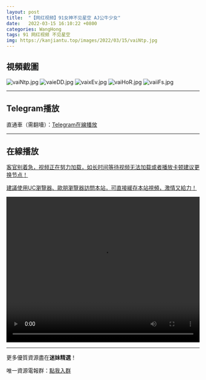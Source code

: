 ```yaml
---
layout: post
title:  "【网红视频】91女神不见星空 AJ公牛少女"
date:   2022-03-15 16:10:22 +0800
categories: WangHong
tags: 91 网红视频 不见星空
img: https://kanjiantu.top/images/2022/03/15/vaiNtp.jpg
---
```



## 視頻截圖

![vaiNtp.jpg](https://kanjiantu.top/images/2022/03/15/vaiNtp.jpg)
![vaieDD.jpg](https://kanjiantu.top/images/2022/03/15/vaieDD.jpg)
![vaixEv.jpg](https://kanjiantu.top/images/2022/03/15/vaixEv.jpg)
![vaiHoR.jpg](https://kanjiantu.top/images/2022/03/15/vaiHoR.jpg)
![vaiiFs.jpg](https://kanjiantu.top/images/2022/03/15/vaiiFs.jpg)

* * *
## Telegram播放

直通車（需翻墻）：[Telegram在線播放](https://t.me/mimeijingxuan/43)

* * *
## 在線播放
<u>客官别着急，视频正在努力加载，如长时间等待视频无法加载或者播放卡顿建议更换节点！</u>

<u>建議使用UC瀏覽器、歐朋瀏覽器訪問本站，可直接緩存本站視頻，激情又給力！</u>
<center><video src="https://cdn.publer.io/uploads/videos/62449532db2797794f146c59/874a19f53621984039344447e2117571.mp4" width="100%" height="380px"  controls="controls"></video></center>

* * *
更多優質資源盡在**迷妹精選**！

唯一資源電報群：[點我入群](https://t.me/mimeijingxuan)



